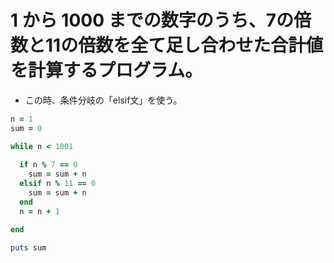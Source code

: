 # 1 から 1000 までの数字のうち、7の倍数と11の倍数を全て足し合わせた合計値を計算するプログラム。
- この時、条件分岐の「elsif文」を使う。

```ruby
n = 1
sum = 0

while n < 1001
  
  if n % 7 == 0
    sum = sum + n
  elsif n % 11 == 0
    sum = sum + n
  end
  n = n + 1

end

puts sum
